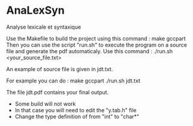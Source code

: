 AnaLexSyn
=========

Analyse lexicale et syntaxique

Use the Makefile to build the project using this command : make gccpart
Then you can use the script "run.sh" to execute the program on a source file
and generate the pdf automaticaly. Use this command : ./run.sh <your_source_file.txt>

An example of source file is given in jdt.txt.

For example you can do :
make gccpart
./run.sh jdt.txt

The file jdt.pdf contains your final output.


* Some build will not work
* In that case you will need to edit the "y.tab.h" file
* Change the type definition of from "int" to "char*"
